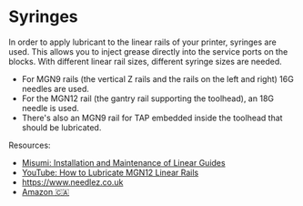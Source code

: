 # Syringes
In order to apply lubricant to the linear rails of your printer, syringes are used. This allows you to inject grease directly into the service ports on the blocks. 
With different linear rail sizes, different syringe sizes are needed. 
- For MGN9 rails (the vertical Z rails and the rails on the left and right) 16G needles are used.
- For the MGN12 rail (the gantry rail supporting the toolhead), an 18G needle is used.
- There's also an MGN9 rail for TAP embedded inside the toolhead that should be lubricated.

Resources:
- [Misumi: Installation and Maintenance of Linear Guides](https://us.misumi-ec.com/pdf/fa/2010/p0501.pdf)
- [YouTube: How to Lubricate MGN12 Linear Rails](https://www.youtube.com/watch?v=GWzz6fQiWmw)
- https://www.needlez.co.uk
- [Amazon 🇨🇦](https://a.co/d/cmNPUo2)
